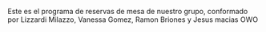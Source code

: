 Este es el programa de reservas de mesa de nuestro grupo, conformado por Lizzardi Milazzo, Vanessa Gomez, Ramon Briones y Jesus macias
OWO